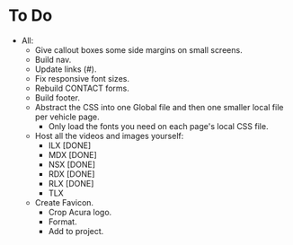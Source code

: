 # To Do

- All:
  - Give callout boxes some side margins on small screens.
  - Build nav.
  - Update links (#).
  - Fix responsive font sizes.
  - Rebuild CONTACT forms.
  - Build footer.
  - Abstract the CSS into one Global file and then one smaller local file per vehicle page.
    - Only load the fonts you need on each page's local CSS file.
  - Host all the videos and images yourself:
    - ILX [DONE]
    - MDX [DONE]
    - NSX [DONE]
    - RDX [DONE]
    - RLX [DONE]
    - TLX
  - Create Favicon.
    - Crop Acura logo.
    - Format.
    - Add to project.
  